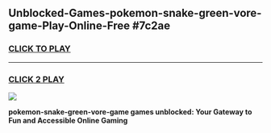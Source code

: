 
## Unblocked-Games-pokemon-snake-green-vore-game-Play-Online-Free #7c2ae
<h3>
<a href="https://us.freeplayer.one?title=pokemon-snake-green-vore-game&ref=10M">CLICK TO PLAY</a></h3>
<hr>

<h3>
<a href="https://us.freeplayer.one?title=pokemon-snake-green-vore-game&ref=10M">CLICK 2 PLAY</a>
  
</h3>

<a href="https://us.freeplayer.one?title=pokemon-snake-green-vore-game&ref=10M"><img src="https://clearcache.store/games.png"></a>


**pokemon-snake-green-vore-game games unblocked: Your Gateway to Fun and Accessible Online Gaming**
